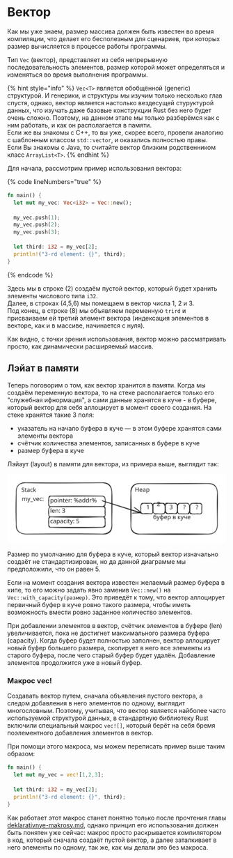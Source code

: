 # Вектор

Как мы уже знаем, размер массива должен быть известен во время компиляции, что делает его бесполезным для сценариев, при которых размер вычисляется в процессе работы программы.

Тип `Vec` (вектор), представляет из себя непрерывную последовательность элементов, размер которой может определяться и изменяться во время выполнения программы.

{% hint style="info" %}
`Vec<T>` является обобщённой (generic) структурой. И генерики, и структуры мы изучим только несколько глав спустя, однако, вектор является настолько вездесущей стуруктурой данных, что изучать даже базовые конструкции Rust без него будет очень сложно. Поэтому, на данном этапе мы только разберёмся как с ним работать, и как он располагается в памяти.\
Если же вы знакомы с C++, то вы уже, скорее всего, провели аналогию с шаблонным классом `std::vector`, и оказались полностью правы.\
Если Вы знакомы с Java, то считайте вектор близким родственником класс `ArrayList<T>`.
{% endhint %}

Для начала, рассмотрим пример использования вектора:

{% code lineNumbers="true" %}
```rust
fn main() {
  let mut my_vec: Vec<i32> = Vec::new();

  my_vec.push(1);
  my_vec.push(2);
  my_vec.push(3);

  let third: i32 = my_vec[2];
  println!("3-rd element: {}", third);
}
```
{% endcode %}

Здесь мы в строке (2) создаём пустой вектор, который будет хранить элементы числового типа `i32`.\
Далее, в строках (4,5,6) мы помещаем в вектор числа 1, 2 и 3.\
Под конец, в строке (8) мы объявляем переменную `trird`  и присваиваем ей третий элемент вектора (индексация элементов в векторе, как и в массиве, начинается с нуля).

Как видно, с точки зрения использования, вектор можно рассматривать просто, как динамически расширяемый массив.

## Лэйат в памяти

Теперь поговорим о том, как вектор хранится в памяти. Когда мы создаём переменную вектора, то на стеке располагается только его "служебная ифнормация", а сами данные хранятся в куче - в буфере, который вектор для себя аллоцирует в момент своего создания. На стеке хранятся такие 3 поля:

* указатель на начало буфера в куче — в этом буфере хранятся сами элементы вектора
* счётчик количества элементов, записанных в буфере в куче
* размер буфера в куче

Лэйаут (layout) в памяти для вектора, из примера выше, выглядит так:

<img src="../.gitbook/assets/file.excalidraw (7).svg" alt="Vec<i32> memory layout" class="gitbook-drawing">

Размер по умолчанию для буфера в куче, который вектор изначально создаёт не стандартизирован, но да данной диаграмме мы предположили, что он равен 5.

Если на момент создания вектора известен желаемый размер буфера в хипе, то его можно задать явно заменив `Vec::new()`  на `Vec::with_capacity(размер)`. Это приведёт к тому, что вектор аллоцирует первичный буфер в куче ровно такого размера, чтобы иметь возможность вмести ровно заданное количество элементов.

При добавлении элементов в вектор, счётчик элементов в буфере (len) увеличивается, пока не достигнет максимального размера буфера (capacity). Когда буфер будет полностью заполнен, вектор аллоцирует новый буфер большего размера, скопирует в него все элементы из старого буфера, после чего старый буфер будет удалён. Добавление элементов продолжится уже в новый буфер.

### Макрос vec!

Создавать вектор путем, сначала объявления пустого вектора, а следом добавления в него элементов по одному, выглядит многословным. Поэтому, учитывая, что вектор является найболее часто используемой структурой данных, в стандартную библиотеку Rust включили специальный макрос `vec![]`, который берёт на себя бремя поэлементного добавления элементов в вектор.

При помощи этого макроса, мы можем переписать пример выше таким образом:

```rust
fn main() {
  let mut my_vec = vec![1,2,3];

  let third: i32 = my_vec[2];
  println!("3-rd element: {}", third);
}
```

Как работает этот макрос станет понятно только после прочтения главы [deklarativnye-makrosy.md](deklarativnye-makrosy.md "mention"), однако принцип его использования должен быть понятен уже сейчас: макрос просто раскрывается компилятором в код, который сначала создаёт пустой вектор, а далее заталкивает в него элементы по одному, так же, как мы делали это без макроса.
